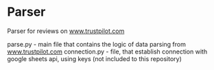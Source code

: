 # Parser
 Parser for reviews on www.trustpilot.com

 parse.py - main file that contains the logic of data parsing from www.trustpilot.com
 connection.py - file, that establish connection with google sheets api, using keys (not included to this repository)

 
